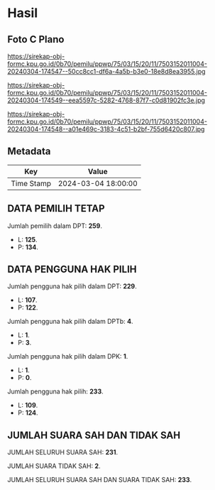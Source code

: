 # Hasil

## Foto C Plano

https://sirekap-obj-formc.kpu.go.id/0b70/pemilu/ppwp/75/03/15/20/11/7503152011004-20240304-174547--50cc8cc1-df6a-4a5b-b3e0-18e8d8ea3955.jpg

https://sirekap-obj-formc.kpu.go.id/0b70/pemilu/ppwp/75/03/15/20/11/7503152011004-20240304-174549--eea5597c-5282-4768-87f7-c0d81902fc3e.jpg

https://sirekap-obj-formc.kpu.go.id/0b70/pemilu/ppwp/75/03/15/20/11/7503152011004-20240304-174548--a01e469c-3183-4c51-b2bf-755d6420c807.jpg


## Metadata

| Key        | Value               |
| ---------- | ------------------- |
| Time Stamp | 2024-03-04 18:00:00 |


## DATA PEMILIH TETAP

Jumlah pemilih dalam DPT: **259**.
 * L: **125**.
 * P: **134**.

## DATA PENGGUNA HAK PILIH

Jumlah pengguna hak pilih dalam DPT: **229**.
 * L: **107**.
 * P: **122**.

Jumlah pengguna hak pilih dalam DPTb: **4**.
 * L: **1**.
 * P: **3**.

Jumlah pengguna hak pilih dalam DPK: **1**.
 * L: **1**.
 * P: **0**.

Jumlah pengguna hak pilih: **233**.
 * L: **109**.
 * P: **124**.

## JUMLAH SUARA SAH DAN TIDAK SAH

JUMLAH SELURUH SUARA SAH: **231**.

JUMLAH SUARA TIDAK SAH: **2**.

JUMLAH SELURUH SUARA SAH DAN SUARA TIDAK SAH: **233**.


